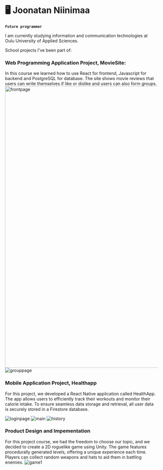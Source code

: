 # :desktop_computer: Joonatan Niinimaa

**`Future programmer `**

I am currently studying information and communication technologies at Oulu University of Applied Sciences.

School projects I've been part of:

### Web Programming Application Project, MovieSite:
In this course we learned how to use React for frontend, Javascript for backend and PostgreSQL for database.
The site shows movie reviews that users can write themselves if like or dislike and users can also form groups. 
<img width="928" alt="frontpage" src="https://github.com/user-attachments/assets/6b64a403-4452-48d0-b704-fa2250c9fa83" />
![grouppage](https://github.com/user-attachments/assets/72b1c1b8-3e78-4896-b76d-a61a20a2e2b7)


### Mobile Application Project, Healthapp

For this project, we developed a React Native application called HealthApp. 
The app allows users to efficiently track their workouts and monitor their calorie intake. 
To ensure seamless data storage and retrieval, all user data is securely stored in a Firestore database.

![loginpage](https://github.com/user-attachments/assets/e5e08311-27d1-419c-8234-cbc1f9087fe4)
![main](https://github.com/user-attachments/assets/a188ba7a-e160-4721-b975-9008b01fddc5)
![history](https://github.com/user-attachments/assets/f8e23d09-dbfd-4bee-834d-a7ccd2420bce)

### Product Design and Impementation

For this project course, we had the freedom to choose our topic, and we decided to create a 2D roguelike game using Unity.
The game features procedurally generated levels, offering a unique experience each time. 
Players can collect random weapons and hats to aid them in battling enemies.
![game1](https://github.com/user-attachments/assets/ac950ee4-5e49-4bf9-946f-3c55407f40c3)

